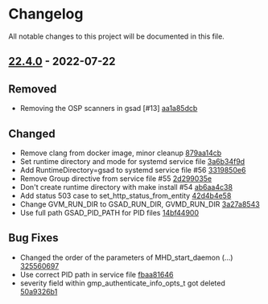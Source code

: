 # Changelog

All notable changes to this project will be documented in this file.

## [22.4.0] - 2022-07-22

## Removed
* Removing the OSP scanners in gsad [#13] [aa1a85dcb](https://github.com/greenbone/gsad/commit/aa1a85dcb)

## Changed
* Remove clang from docker image, minor cleanup [879aa14cb](https://github.com/greenbone/gsad/commit/879aa14cb)
* Set runtime directory and mode for systemd service file [3a6b34f9d](https://github.com/greenbone/gsad/commit/3a6b34f9d)
* Add RuntimeDirectory=gsad to systemd service file #56 [3319850e6](https://github.com/greenbone/gsad/commit/3319850e6)
* Remove Group directive from service file #55 [2d299035e](https://github.com/greenbone/gsad/commit/2d299035e)
* Don't create runtime directory with make install #54 [ab6aa4c38](https://github.com/greenbone/gsad/commit/ab6aa4c38)
* Add status 503 case to set_http_status_from_entity [42d4b4e58](https://github.com/greenbone/gsad/commit/42d4b4e58)
* Change GVM_RUN_DIR to GSAD_RUN_DIR, GVMD_RUN_DIR [3a27a8543](https://github.com/greenbone/gsad/commit/3a27a8543)
* Use full path GSAD_PID_PATH for PID files [14bf44900](https://github.com/greenbone/gsad/commit/14bf44900)

## Bug Fixes
* Changed the order of the parameters of MHD_start_daemon (...) [325560697](https://github.com/greenbone/gsad/commit/325560697)
* Use correct PID path in service file [fbaa81646](https://github.com/greenbone/gsad/commit/fbaa81646)
* severity field within gmp_authenticate_info_opts_t got deleted [50a9326b1](https://github.com/greenbone/gsad/commit/50a9326b1)

[22.4.0]: https://github.com/greenbone/gsad/compare/v21.4.4...v22.4.0
